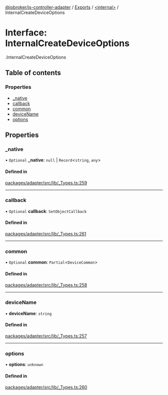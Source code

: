 [@iobroker/js-controller-adapter](../README.md) / [Exports](../modules.md) / [<internal\>](../modules/internal_.md) / InternalCreateDeviceOptions

# Interface: InternalCreateDeviceOptions

[<internal>](../modules/internal_.md).InternalCreateDeviceOptions

## Table of contents

### Properties

- [\_native](internal_.InternalCreateDeviceOptions.md#_native)
- [callback](internal_.InternalCreateDeviceOptions.md#callback)
- [common](internal_.InternalCreateDeviceOptions.md#common)
- [deviceName](internal_.InternalCreateDeviceOptions.md#devicename)
- [options](internal_.InternalCreateDeviceOptions.md#options)

## Properties

### \_native

• `Optional` **\_native**: ``null`` \| `Record`<`string`, `any`\>

#### Defined in

[packages/adapter/src/lib/_Types.ts:259](https://github.com/ioBroker/ioBroker.js-controller/blob/0021bff7/packages/adapter/src/lib/_Types.ts#L259)

___

### callback

• `Optional` **callback**: `SetObjectCallback`

#### Defined in

[packages/adapter/src/lib/_Types.ts:261](https://github.com/ioBroker/ioBroker.js-controller/blob/0021bff7/packages/adapter/src/lib/_Types.ts#L261)

___

### common

• `Optional` **common**: `Partial`<`DeviceCommon`\>

#### Defined in

[packages/adapter/src/lib/_Types.ts:258](https://github.com/ioBroker/ioBroker.js-controller/blob/0021bff7/packages/adapter/src/lib/_Types.ts#L258)

___

### deviceName

• **deviceName**: `string`

#### Defined in

[packages/adapter/src/lib/_Types.ts:257](https://github.com/ioBroker/ioBroker.js-controller/blob/0021bff7/packages/adapter/src/lib/_Types.ts#L257)

___

### options

• **options**: `unknown`

#### Defined in

[packages/adapter/src/lib/_Types.ts:260](https://github.com/ioBroker/ioBroker.js-controller/blob/0021bff7/packages/adapter/src/lib/_Types.ts#L260)

